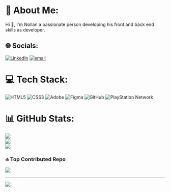 # 💫 About Me:
Hi 👋, I'm Nollan a passionate person developing his front and back end skills as developer.


## 🌐 Socials:
[![LinkedIn](https://img.shields.io/badge/LinkedIn-%230077B5.svg?logo=linkedin&logoColor=white)](https://linkedin.com/in/DaSilvaPereiraNollan) [![email](https://img.shields.io/badge/Email-D14836?logo=gmail&logoColor=white)](mailto:dasilvanollan@gmail.com) 

# 💻 Tech Stack:
![HTML5](https://img.shields.io/badge/html5-%23E34F26.svg?style=for-the-badge&logo=html5&logoColor=white) ![CSS3](https://img.shields.io/badge/css3-%231572B6.svg?style=for-the-badge&logo=css3&logoColor=white) ![Adobe](https://img.shields.io/badge/adobe-%23FF0000.svg?style=for-the-badge&logo=adobe&logoColor=white) ![Figma](https://img.shields.io/badge/figma-%23F24E1E.svg?style=for-the-badge&logo=figma&logoColor=white) ![GitHub](https://img.shields.io/badge/github-%23121011.svg?style=for-the-badge&logo=github&logoColor=white) ![PlayStation Network](https://img.shields.io/badge/PSN-%230070D1.svg?style=for-the-badge&logo=Playstation&logoColor=white)
# 📊 GitHub Stats:
![](https://github-readme-stats.vercel.app/api?username=Nollandsp&theme=midnight-purple&hide_border=false&include_all_commits=false&count_private=false)<br/>
![](https://nirzak-streak-stats.vercel.app/?user=Nollandsp&theme=midnight-purple&hide_border=false)<br/>
![](https://github-readme-stats.vercel.app/api/top-langs/?username=Nollandsp&theme=midnight-purple&hide_border=false&include_all_commits=false&count_private=false&layout=compact)

### 🔝 Top Contributed Repo
![](https://github-contributor-stats.vercel.app/api?username=Nollandsp&limit=5&theme=dark&combine_all_yearly_contributions=true)

---
[![](https://visitcount.itsvg.in/api?id=Nollandsp&icon=0&color=0)](https://visitcount.itsvg.in)

<!-- Proudly created with GPRM ( https://gprm.itsvg.in ) -->
